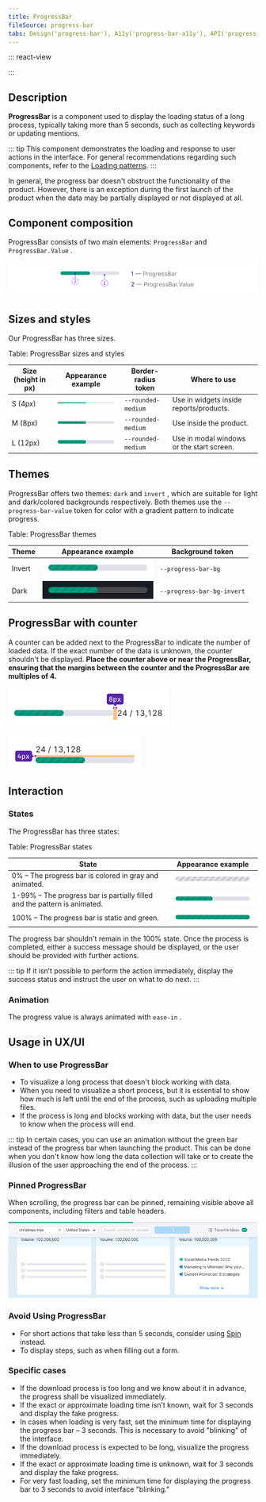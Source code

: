 ```yaml
---
title: ProgressBar
fileSource: progress-bar
tabs: Design('progress-bar'), A11y('progress-bar-a11y'), API('progress-bar-api'), Example('progress-bar-code'), Changelog('progress-bar-changelog')
---
```


::: react-view

<script lang="tsx">
import React from 'react'; 
import ProgressBar from 'intergalactic/progress-bar'; 
import PlaygroundGeneration from '@components/PlaygroundGeneration'; 

const SIZES = ['l', 'm', 's']; 

const Preview = (preview) => {
  const { radio, text, select } = preview('ProgressBar'); 

  const size = radio({

    key: 'size',
    defaultValue: 'm',
    label: 'Size',
    options: SIZES,

  }); 

  const theme = select({

    key: 'theme',
    defaultValue: 'invert',
    label: 'Theme',
    options: [
      {
        name: 'invert',
        value: 'invert',
      },
      {
        name: 'dark',
        value: 'dark',
      },
    ],

  }); 

  const duration = text({

    key: 'duration',
    defaultValue: 1000,
    label: 'Duration',

  }); 

  const value = text({

    key: 'value',
    defaultValue: 50,
    label: 'Value',

  }); 

  return <ProgressBar theme={theme} size={size} duration={duration} value={value} w={200} />; 
}; 

const App = PlaygroundGeneration(Preview, {filterProps: ['w']}); 
</script>

:::

## Description

**ProgressBar** is a component used to display the loading status of a long process, typically taking more than 5 seconds, such as collecting keywords or updating mentions.

::: tip
This component demonstrates the loading and response to user actions in the interface. For general recommendations regarding such components, refer to the [Loading patterns](/patterns/loading-states/loading-states).
:::

In general, the progress bar doesn't obstruct the functionality of the product. However, there is an exception during the first launch of the product when the data may be partially displayed or not displayed at all.

## Component composition

ProgressBar consists of two main elements: `ProgressBar` and `ProgressBar.Value` .

![](static/progressbar-composition.png)

## Sizes and styles

Our ProgressBar has three sizes.

Table: ProgressBar sizes and styles

| Size (height in px) | Appearance example   | Border-radius token     | Where to use        |
| ------------------- | -------------------- | ----------------------- | ------------------- |
| S (4px)    | ![](static/size-s.png) | `--rounded-medium` | Use in widgets inside reports/products.                               |
| M (8px)    | ![](static/size-m.png) | `--rounded-medium` | Use inside the product.                                               |
| L (12px)    | ![](static/size-l.png) | `--rounded-medium` | Use in modal windows or the start screen. |

## Themes

ProgressBar offers two themes: `dark` and `invert` , which are suitable for light and dark/colored backgrounds respectively. Both themes use the `--progress-bar-value` token for color with a gradient pattern to indicate progress.

Table: ProgressBar themes

| Theme  | Appearance example       | Background token            |
| ------ | ------------------------ | --------------------------- |
| Invert | ![](static/size-l.png)   | `--progress-bar-bg` |
| Dark   | ![](static/dark-theme.png) | `--progress-bar-bg-invert` |

## ProgressBar with counter

A counter can be added next to the ProgressBar to indicate the number of loaded data. If the exact number of the data is unknown, the counter shouldn't be displayed. **Place the counter above or near the ProgressBar, ensuring that the margins between the counter and the ProgressBar are multiples of 4.**

![](static/progressbar-counter.png)

![](static/progressbar-counter-above.png)

## Interaction

### States

The ProgressBar has three states:

Table: ProgressBar states

| State | Appearance example  |
| ----- | ------------------- |
| 0% – The progress bar is colored in gray and animated. | ![](static/loading-gray.png) |
| 1-99% – The progress bar is partially filled and the pattern is animated. | ![](static/size-l.png) |
| 100% – The progress bar is static and green. | ![](static/loaded.png) |

The progress bar shouldn't remain in the 100% state. Once the process is completed, either a success message should be displayed, or the user should be provided with further actions.

::: tip
If it isn’t possible to perform the action immediately, display the success status and instruct the user on what to do next.
:::

### Animation

The progress value is always animated with `ease-in` .

## Usage in UX/UI

### When to use ProgressBar

* To visualize a long process that doesn't block working with data.
* When you need to visualize a short process, but it is essential to show how much is left until the end of the process, such as uploading multiple files.
* If the process is long and blocks working with data, but the user needs to know when the process will end.

::: tip
In certain cases, you can use an animation without the green bar instead of the progress bar when launching the product. This can be done when you don't know how long the data collection will take or to create the illusion of the user approaching the end of the process.
:::

### Pinned ProgressBar

When scrolling, the progress bar can be pinned, remaining visible above all components, including filters and table headers.

![](static/progressbar-sticky.png)

### Avoid Using ProgressBar

* For short actions that take less than 5 seconds, consider using [Spin](/components/spin/spin) instead.
* To display steps, such as when filling out a form.

### Specific cases

* If the download process is too long and we know about it in advance, the progress shall be visualized immediately.
* If the exact or approximate loading time isn’t known, wait for 3 seconds and display the fake progress.
* In cases when loading is very fast, set the minimum time for displaying the progress bar – 3 seconds. This is necessary to avoid "blinking" of the interface.
* If the download process is expected to be long, visualize the progress immediately.
* If the exact or approximate loading time is unknown, wait for 3 seconds and display the fake progress.
* For very fast loading, set the minimum time for displaying the progress bar to 3 seconds to avoid interface "blinking."

